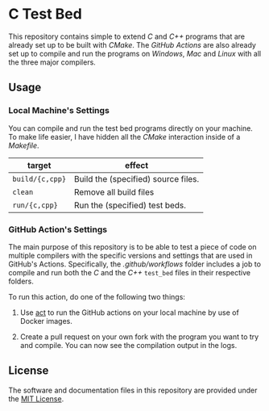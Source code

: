 # C Test Bed

This repository contains simple to extend *C* and *C++* programs that are
already set up to be built with *CMake*. The *GitHub Actions* are also already
set up to compile and run the programs on *Windows*, *Mac* and *Linux* with all
the three major compilers.

## Usage

### Local Machine's Settings

You can compile and run the test bed programs directly on your machine. To make
life easier, I have hidden all the *CMake* interaction inside of a *Makefile*.

| target          | effect                              |
|-----------------|-------------------------------------|
| `build/{c,cpp}` | Build the (specified) source files. |
| `clean`         | Remove all build files              |
| `run/{c,cpp}`   | Run the (specified) test beds.      |

### GitHub Action's Settings

The main purpose of this repository is to be able to test a piece of code on
multiple compilers with the specific versions and settings that are used in
GitHub's Actions. Specifically, the *.github/workflows* folder includes a job to
compile and run both the *C* and the *C++* `test_bed` files in their respective
folders.

To run this action, do one of the following two things:

1. Use [act](https://github.com/nektos/act) to run the GitHub actions on your
   local machine by use of Docker images.

2. Create a pull request on your own fork with the program you want to try and
   compile. You can now see the compilation output in the logs.

## License
The software and documentation files in this repository are provided under the
[MIT License](/LICENSE.md).
